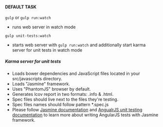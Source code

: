 
#### DEFAULT TASK

`gulp` or `gulp run:watch` 

   + runs web server in watch mode          
     
`gulp unit-tests:watch`     
   +  starts web server with `gulp run:watch` and additionally start karma server for unit tests in watch mode
   
##### Karma server for unit tests

* Loads bower dependencies and JavaScript files located in your src/javascripts directory.
* Loads "Jasmine" framework.
* Uses "PhantomJS" browser by default.
* Generates lcov report in two formats: .info & .html.
* Spec files should live next to the files they're testing.
* Spec files names should follow pattern *.spec.js                                                     
* Please follow [Jasmine documentation](https://jasmine.github.io/2.5/introduction) and  [AngualrJS unit testing documentation](https://docs.angularjs.org/guide/unit-testing) to learn more about writing AngularJS tests with Jasmine framework.